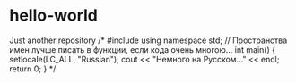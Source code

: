 # hello-world
Just another repository
/*
#include <iostream>
using namespace std; // Пространства имен лучше писать в функции, если кода очень многою...
int main()
{
    setlocale(LC_ALL, "Russian");
    cout << "Немного на Русском..." << endl;
    return 0;
}
*/

